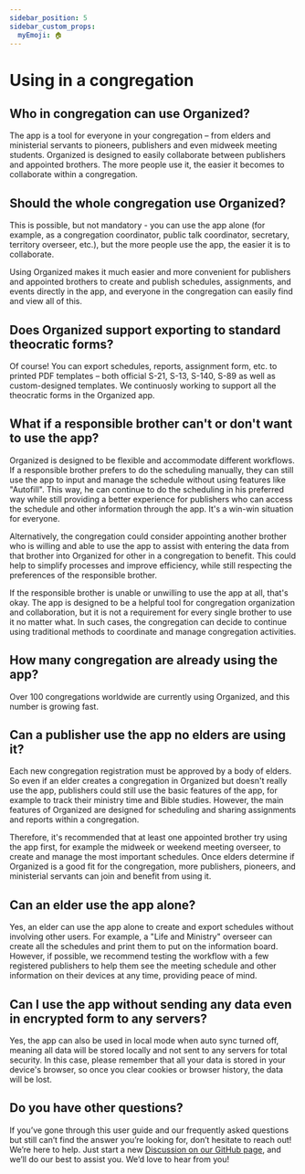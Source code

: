 ```yaml
---
sidebar_position: 5
sidebar_custom_props:
  myEmoji: 🏠
---
```


# Using in a congregation

## Who in congregation can use Organized?

The app is a tool for everyone in your congregation – from elders and ministerial servants to pioneers, publishers and even midweek meeting students. Organized is designed to easily collaborate between publishers and appointed brothers. The more people use it, the easier it becomes to collaborate within a congregation.

## Should the whole congregation use Organized?

This is possible, but not mandatory - you can use the app alone (for example, as a congregation coordinator, public talk coordinator, secretary, territory overseer, etc.), but the more people use the app, the easier it is to collaborate.

Using Organized makes it much easier and more convenient for publishers and appointed brothers to create and publish schedules, assignments, and events directly in the app, and everyone in the congregation can easily find and view all of this.

## Does Organized support exporting to standard theocratic forms?

Of course! You can export schedules, reports, assignment form, etc. to printed PDF templates – both official S-21, S-13, S-140, S-89 as well as custom-designed templates. We continuosly working to support all the theocratic forms in the Organized app.

## What if a responsible brother can't or don't want to use the app?

Organized is designed to be flexible and accommodate different workflows. If a responsible brother prefers to do the scheduling manually, they can still use the app to input and manage the schedule without using features like "Autofill". This way, he can continue to do the scheduling in his preferred way while still providing a better experience for publishers who can access the schedule and other information through the app. It's a win-win situation for everyone.

Alternatively, the congregation could consider appointing another brother who is willing and able to use the app to assist with entering the data from that brother into Organized for other in a congregation to benefit. This could help to simplify processes and improve efficiency, while still respecting the preferences of the responsible brother.

If the responsible brother is unable or unwilling to use the app at all, that's okay. The app is designed to be a helpful tool for congregation organization and collaboration, but it is not a requirement for every single brother to use it no matter what. In such cases, the congregation can decide to continue using traditional methods to coordinate and manage congregation activities.

## How many congregation are already using the app?

Over 100 congregations worldwide are currently using Organized, and this number is growing fast.

## Can a publisher use the app no elders are using it?

Each new congregation registration must be approved by a body of elders. So even if an elder creates a congregation in Organized but doesn't really use the app, publishers could still use the basic features of the app, for example to track their ministry time and Bible studies. However, the main features of Organized are designed for scheduling and sharing assignments and reports within a congregation.

Therefore, it's recommended that at least one appointed brother try using the app first, for example the midweek or weekend meeting overseer, to create and manage the most important schedules. Once elders determine if Organized is a good fit for the congregation, more publishers, pioneers, and ministerial servants can join and benefit from using it.

## Can an elder use the app alone?

Yes, an elder can use the app alone to create and export schedules without involving other users. For example, a "Life and Ministry" overseer can create all the schedules and print them to put on the information board. However, if possible, we recommend testing the workflow with a few registered publishers to help them see the meeting schedule and other information on their devices at any time, providing peace of mind.

## Can I use the app without sending any data even in encrypted form to any servers?

Yes, the app can also be used in local mode when auto sync turned off, meaning all data will be stored locally and not sent to any servers for total security. In this case, please remember that all your data is stored in your device's browser, so once you clear cookies or browser history, the data will be lost.

## Do you have other questions?

If you’ve gone through this user guide and our frequently asked questions but still can’t find the answer you’re looking for, don’t hesitate to reach out! We’re here to help. Just start a new [Discussion on our GitHub page](https://github.com/sws2apps/organized-app/discussions), and we’ll do our best to assist you. We’d love to hear from you!